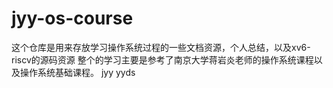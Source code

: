 # jyy-os-course
这个仓库是用来存放学习操作系统过程的一些文档资源，个人总结，以及xv6-riscv的源码资源
整个的学习主要是参考了南京大学蒋岩炎老师的操作系统课程以及操作系统基础课程。
jyy yyds
